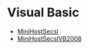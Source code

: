 # Visual Basic
- [MiniHostSecsI](https://github.com/JazzSoft/Samples/tree/master/Swing/VB/MiniHostSecsI)
- [MiniHostSecsIVB2008](https://github.com/JazzSoft/Samples/tree/master/Swing/VB/MiniHostSecsIVB2008)
